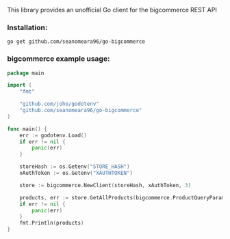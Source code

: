 This library provides an unofficial Go client for the bigcommerce REST API

### Installation:
```
go get github.com/seanomeara96/go-bigcommerce
```


### bigcommerce example usage:

```go
package main

import (
	"fmt"

  	"github.com/joho/godotenv"
  	"github.com/seanomeara96/go-bigcommerce"
)

func main() {
	err := godotenv.Load()
	if err != nil {
		panic(err)
	}

	storeHash := os.Getenv("STORE_HASH")
	xAuthToken := os.Getenv("XAUTHTOKEN")

	store := bigcommerce.NewClient(storeHash, xAuthToken, 3)

	products, err := store.GetAllProducts(bigcommerce.ProductQueryParams{})
	if err != nil {
		panic(err)
	}
	fmt.Println(products)
}

```
